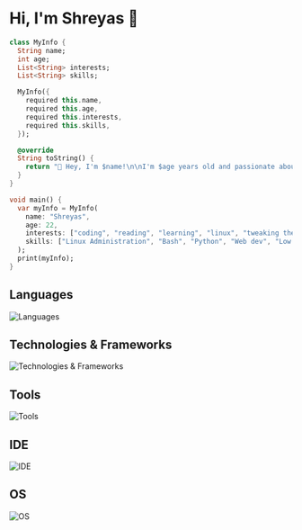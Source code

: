 # Hi, I'm Shreyas 👋

```dart
class MyInfo {
  String name;
  int age;
  List<String> interests;
  List<String> skills;

  MyInfo({
    required this.name,
    required this.age,
    required this.interests,
    required this.skills,
  });

  @override
  String toString() {
    return "👋 Hey, I'm $name!\n\nI'm $age years old and passionate about ${interests.join(', ')}.\n\n💻 My skills include ${skills.join(', ')}.\n\nLet's connect and build something amazing together!";
  }
}

void main() {
  var myInfo = MyInfo(
    name: "Shreyas",
    age: 22,
    interests: ["coding", "reading", "learning", "linux", "tweaking the dev environment"],
    skills: ["Linux Administration", "Bash", "Python", "Web dev", "Low Code", "Thunkable", "Mobile Development", "React", "Vite", "Dart", "JavaScript", "C"],
  );
  print(myInfo);
}
```

## Languages
![Languages](https://go-skill-icons.vercel.app/api/icons?i=bash,lua,python,dart,flutter,c,react,js,jquery,vite,php,postgres&theme=auto&perline=8)

## Technologies & Frameworks
![Technologies & Frameworks](https://go-skill-icons.vercel.app/api/icons?i=html,css,md,aws&theme=auto&perline=8)

## Tools
![Tools](https://go-skill-icons.vercel.app/api/icons?i=git,github,gitlab,obsidian,discord&theme=auto&perline=8)

## IDE
![IDE](https://go-skill-icons.vercel.app/api/icons?i=vscode,vscodium,neovim,vim&theme=auto&perline=8)

## OS
![OS](https://go-skill-icons.vercel.app/api/icons?i=linux,debian,nix,redhat,ubuntu,mint,arch,windows&theme=auto&perline=8)
